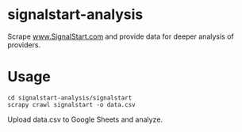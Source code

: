 # signalstart-analysis
Scrape www.SignalStart.com and provide data for deeper analysis of providers.

# Usage

```
cd signalstart-analysis/signalstart
scrapy crawl signalstart -o data.csv
```

Upload data.csv to Google Sheets and analyze.

